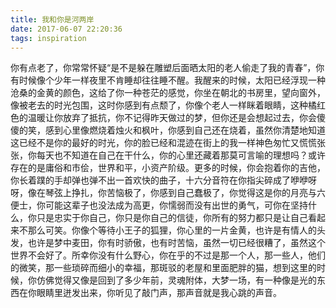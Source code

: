 ```yaml
---
title: 我和你是河两岸
date: 2017-06-07 22:20:36
tags: inspiration
---
```

你有点老了，你常常怀疑“是不是躲在雕塑后面晒太阳的老人偷走了我的青春”，你有时候像个少年一样夜里不肯睡却往往睡不醒。我醒来的时候，太阳已经浮现一种沧桑的金黄的颜色，这给了你一种苍茫的感觉，你坐在朝北的书房里，望向窗外，像被老去的时光包围，这时你感到有点颓了，你像个老人一样眯着眼睛，这种橘红色的温暖让你放弃了抵抗，你不记得昨天做过的梦，但你还是会想起过去，你会傻傻的笑，感到心里像燃烧着烛火和枫叶，你感到自己还在烧着，虽然你清楚地知道这已经不是你的最好的时光，你的脸已经和混迹在街上的我一样神色匆忙又慌慌张张，你每天也不知道在自己在干什么，你的心里还藏着那莫可言喻的理想吗？或许存在的是庸俗和市侩，世界和平，小资产阶级。更多的时候，你会抱着你的吉他，你长着蹼的手却弹也弹不出一首欢快的曲子，十六分音符在你指尖碎成了咿咿呀呀，像在琴弦上挣扎，你苦恼极了，你感到自己蠢极了，你觉得这是你的月亮与六便士，你可能这辈子也没法成为高更，你懦弱而没有出世的勇气，可你在坚持什么，你只是忠实于你自己，你只是你自己的信徒，你所有的努力都只是让自己看起来不那么可笑。你像个等待小王子的狐狸，你心里的一片金黄，也许是有情人的头发，也许是梦中麦田，你有时骄傲，也有时苦恼，虽然一切已经很糟了，虽然这个世界不会好了。所幸你没有什么野心，你在乎的不过是那一个人，那一些人，他们的微笑，那一些琐碎而细小的幸福，那斑驳的老屋和里面肥胖的猫，想到这里的时候，你仿佛觉得又像是回到了多少年前，灵魂附体，大梦一场，有一种像是光的东西在你眼睛里迸发出来，你听见了敲门声，那声音就是我心跳的声音。